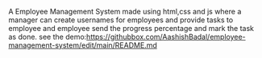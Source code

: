 A Employee Management System made using html,css and js where a manager can create usernames for employees and provide tasks to employee and employee send the progress percentage and mark the task as done.
see the demo:https://githubbox.com/AashishBadal/employee-management-system/edit/main/README.md
